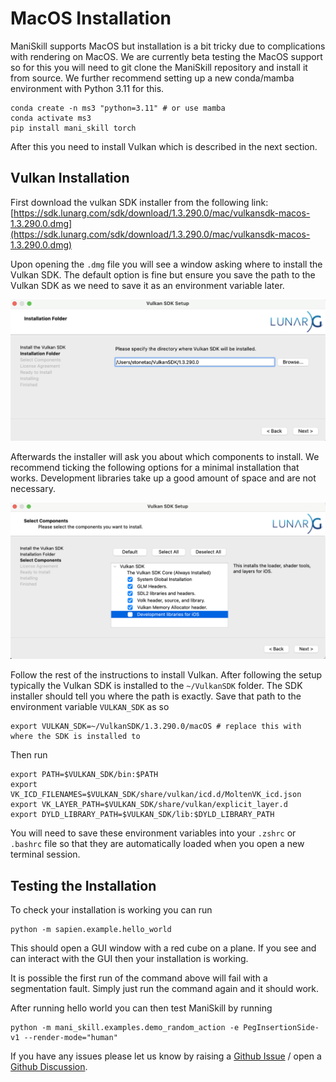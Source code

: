 # MacOS Installation

ManiSkill supports MacOS but installation is a bit tricky due to complications with rendering on MacOS. We are currently beta testing the MacOS support so for this you will need to git clone the ManiSkill repository and install it from source. We further recommend setting up a new conda/mamba environment with Python 3.11 for this.

```
conda create -n ms3 "python=3.11" # or use mamba
conda activate ms3
pip install mani_skill torch
```

After this you need to install Vulkan which is described in the next section.

## Vulkan Installation

First download the vulkan SDK installer from the following link: [https://sdk.lunarg.com/sdk/download/1.3.290.0/mac/vulkansdk-macos-1.3.290.0.dmg](https://sdk.lunarg.com/sdk/download/1.3.290.0/mac/vulkansdk-macos-1.3.290.0.dmg)

Upon opening the `.dmg` file you will see a window asking where to install the Vulkan SDK. The default option is fine but ensure you save the path to the Vulkan SDK as we need to save it as an environment variable later.

![](./images/vulkan_path_installation.png)

Afterwards the installer will ask you about which components to install. We recommend ticking the following options for a minimal installation that works. Development libraries take up a good amount of space and are not necessary.

![](./images/vulkan_components_installation.png)

Follow the rest of the instructions to install Vulkan. After following the setup typically the Vulkan SDK is installed to the `~/VulkanSDK` folder. The SDK installer should tell you where the path is exactly. Save that path to the environment variable `VULKAN_SDK` as so

```
export VULKAN_SDK=~/VulkanSDK/1.3.290.0/macOS # replace this with where the SDK is installed to
```

Then run
```
export PATH=$VULKAN_SDK/bin:$PATH
export VK_ICD_FILENAMES=$VULKAN_SDK/share/vulkan/icd.d/MoltenVK_icd.json
export VK_LAYER_PATH=$VULKAN_SDK/share/vulkan/explicit_layer.d
export DYLD_LIBRARY_PATH=$VULKAN_SDK/lib:$DYLD_LIBRARY_PATH
```

You will need to save these environment variables into your `.zshrc` or `.bashrc` file so that they are automatically loaded when you open a new terminal session.

## Testing the Installation

To check your installation is working you can run

```
python -m sapien.example.hello_world
```

This should open a GUI window with a red cube on a plane. If you see and can interact with the GUI then your installation is working.

It is possible the first run of the command above will fail with a segmentation fault. Simply just run the command again and it should work.

After running hello world you can then test ManiSkill by running

```
python -m mani_skill.examples.demo_random_action -e PegInsertionSide-v1 --render-mode="human"
```

If you have any issues please let us know by raising a [Github Issue](https://github.com/haosulab/ManiSkill/issues) / open a [Github Discussion](https://github.com/haosulab/ManiSkill/discussions).